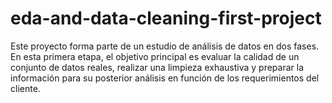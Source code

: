 # eda-and-data-cleaning-first-project
Este proyecto forma parte de un estudio de análisis de datos en dos fases. En esta primera etapa, el objetivo principal es evaluar la calidad de un conjunto de datos reales, realizar una limpieza exhaustiva y preparar la información para su posterior análisis en función de los requerimientos del cliente.
